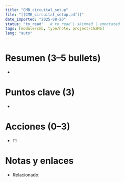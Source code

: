 ```yaml
---
title: "CMB_circuital_setup"
file: "[[CMB_circuital_setup.pdf]]"
date_imported: "2025-08-20"
status: "to_read"   # to_read | skimmed | annotated
tags: [module/cmb, type/note, project/ChaMS]
lang: "auto"
---
```

# Resumen (3–5 bullets)
- 

# Puntos clave (3)
- 

# Acciones (0–3)
- [ ] 

# Notas y enlaces
- Relacionado: 
